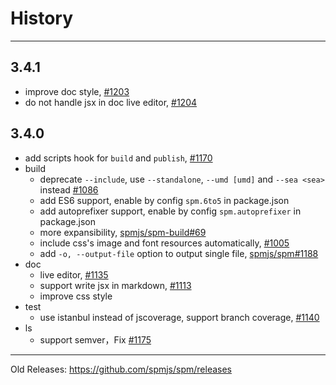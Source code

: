 # History

---

## 3.4.1

- improve doc style, [#1203](https://github.com/spmjs/spm/pull/1203)
- do not handle jsx in doc live editor, [#1204](https://github.com/spmjs/spm/issues/1204)

## 3.4.0

- add scripts hook for `build` and `publish`, [#1170](https://github.com/spmjs/spm/pull/1170)
- build
  - deprecate `--include`, use `--standalone`, `--umd [umd]` and `--sea <sea>` instead [#1086](https://github.com/spmjs/spm/issues/1086)
  - add ES6 support, enable by config `spm.6to5` in package.json
  - add autoprefixer support, enable by config `spm.autoprefixer` in package.json
  - more expansibility, [spmjs/spm-build#69](https://github.com/spmjs/spm-build/pull/69)
  - include css's image and font resources automatically, [#1005](https://github.com/spmjs/spm/issues/1005)
  - add `-o, --output-file` option to output single file, [spmjs/spm#1188](https://github.com/spmjs/spm/issues/1188)
- doc
  - live editor, [#1135](https://github.com/spmjs/spm/pull/1135)
  - support write jsx in markdown, [#1113](https://github.com/spmjs/spm/issues/1113)
  - improve css style
- test
  - use istanbul instead of jscoverage, support branch coverage, [#1140](https://github.com/spmjs/spm/pull/1140)
- ls
  - support semver，Fix [#1175](https://github.com/spmjs/spm/issues/1175)

---

Old Releases: https://github.com/spmjs/spm/releases

